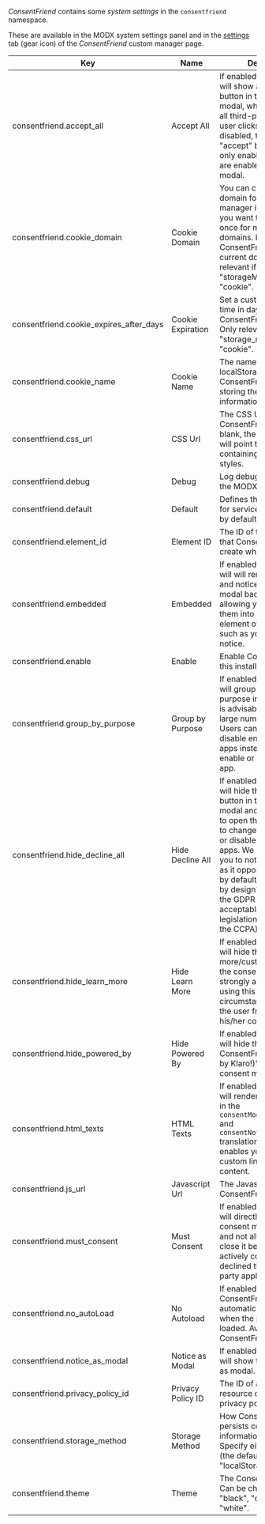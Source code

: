 _ConsentFriend_ contains some _system settings_ in the `consentfriend`
namespace.

These are available in the MODX system settings panel and in the
[settings](02_Custom_Manager_Page/03_Settings) tab (gear icon) of the
_ConsentFriend_ custom manager page.

Key | Name | Description | Default
----|------|-------------|--------
consentfriend.accept_all | Accept All | If enabled, ConsentFriend will show an "accept all" button in the notice and modal, which will enable all third-party apps if the user clicks on it. If disabled, there will be an "accept" button that will only enable the apps that are enabled in the consent modal. | Yes
consentfriend.cookie_domain | Cookie Domain | You can change the cookie domain for the consent manager itself. Use this if you want to get consent once for multiple matching domains. By default, ConsentFriend will use the current domain. Only relevant if "storageMethod" is set to "cookie". | -
consentfriend.cookie_expires_after_days | Cookie Expiration | Set a custom expiration time in days for the ConsentFriend cookie. Only relevant if "storage_method" is set to "cookie". | 365
consentfriend.cookie_name | Cookie Name | The name of the cookie or localStorage entry that ConsentFriend will use for storing the consent information. | consentfriend
consentfriend.css_url | CSS Url | The CSS URL for ConsentFriend. If it is left blank, the Javascript URL will point to a script containing the default styles. | -
consentfriend.debug | Debug | Log debug informations in the MODX error log. | No
consentfriend.default | Default | Defines the default state for services (true=enabled by default). | No
consentfriend.element_id | Element ID | The ID of the DIV element that ConsentFriend will create when starting up. | consentfriend
consentfriend.embedded | Embedded | If enabled, ConsentFriend will will render the modal and notice without the modal background, allowing you to e.g. embed them into a specific element of your website, such as your privacy notice. | No
consentfriend.enable | Enable | Enable ConsentFriend on this installation/context. | No
consentfriend.group_by_purpose | Group by Purpose | If enabled, ConsentFriend will group apps by their purpose in the modal. This is advisable if you have a large number of apps. Users can then enable or disable entire groups of apps instead of having to enable or disable every app. | Yes
consentfriend.hide_decline_all | Hide Decline All | If enabled, ConsentFriend will hide the "decline" button in the consent modal and force the user to open the modal in order to change his/her consent or disable all third-party apps. We strongly advise you to not use this feature, as it opposes the "privacy by default" and "privacy by design" principles of the GDPR (but might be acceptable in other legislations such as under the CCPA). | No
consentfriend.hide_learn_more | Hide Learn More | If enabled, ConsentFriend will hide the "learn more/customize" link in the consent notice. We strongly advise against using this under most circumstances, as it keeps the user from customizing his/her consent choices. | No
consentfriend.hide_powered_by | Hide Powered By | If enabled, ConsentFriend will hide the "Realized with ConsentFriend (Powered by Klaro!)" link in the consent modal. | No
consentfriend.html_texts | HTML Texts | If enabled, ConsentFriend will render the texts given in the `consentModal.description` and `consentNotice.description` translations as HTML. This enables you to e.g. add custom links or interactive content. | -
consentfriend.js_url | Javascript Url | The Javascript URL for ConsentFriend. | -
consentfriend.must_consent | Must Consent | If enabled, ConsentFriend will directly display the consent manager modal and not allow the user to close it before having actively consented or declined the use of third-party applications. | No
consentfriend.no_autoLoad | No Autoload | If enabled, it will keep ConsentFriend from automatically loading itself when the page is being loaded. Available since ConsentFriend 1.2.0. | No
consentfriend.notice_as_modal | Notice as Modal | If enabled, ConsentFriend will show the cookie notice as modal. | No
consentfriend.privacy_policy_id | Privacy Policy ID | The ID of a MODX resource containing the privacy policy. | site_start
consentfriend.storage_method | Storage Method | How ConsentFriend persists consent information in the browser. Specify either "cookie" (the default) or "localStorage". | cookie
consentfriend.theme | Theme | The ConsentFriend [theme](05_Themes.md). Can be changed to "black", "dark", "light", "white". | -
